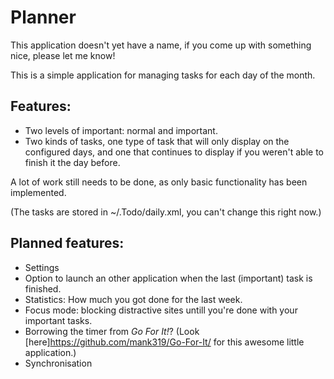 # Planner
This application doesn't yet have a name, if you come up with something nice, please let me know!

This is a simple application for managing tasks for each day of the month.

## Features:
- Two levels of important: normal and important.
- Two kinds of tasks, one type of task that will only display on the configured days, and one that continues to display if you weren't able to finish it the day before.

A lot of work still needs to be done, as only basic functionality has been implemented.

(The tasks are stored in ~/.Todo/daily.xml, you can't change this right now.)

## Planned features:
- Settings
- Option to launch an other application when the last (important) task is finished.
- Statistics: How much you got done for the last week.
- Focus mode: blocking distractive sites untill you're done with your important tasks.
- Borrowing the timer from _Go For It!_? (Look [here]https://github.com/mank319/Go-For-It/ for this awesome little application.)
- Synchronisation
